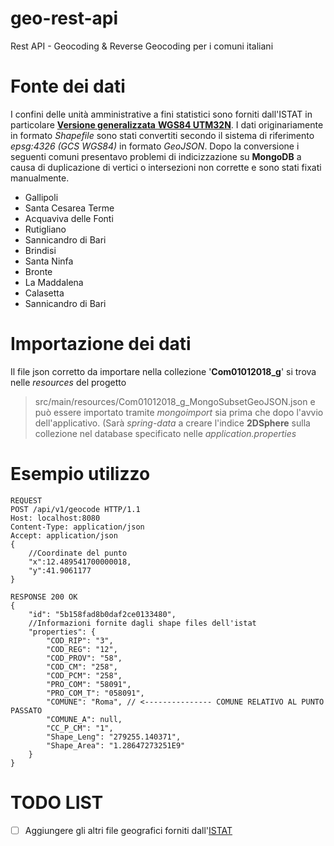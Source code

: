 # geo-rest-api
Rest API - Geocoding &amp; Reverse Geocoding per i comuni italiani

# Fonte dei dati
I confini delle unità amministrative a fini statistici sono forniti dall'ISTAT in particolare [**Versione generalizzata** **WGS84 UTM32N**](https://www.istat.it/it/archivio/210584).
I dati originariamente in formato _Shapefile_ sono stati convertiti secondo il sistema di riferimento *epsg:4326 (GCS WGS84)* in formato *GeoJSON*.
Dopo la conversione i seguenti comuni presentavo problemi di indicizzazione su **MongoDB** a causa di duplicazione di vertici o intersezioni non corrette e sono stati fixati manualmente.
 - Gallipoli 
 - Santa Cesarea Terme 
 - Acquaviva delle Fonti 
 - Rutigliano
 - Sannicandro di Bari     
 - Brindisi     
 - Santa Ninfa     
 - Bronte     
 - La Maddalena    
 - Calasetta
 - Sannicandro di Bari
# Importazione dei dati
Il file json corretto da importare nella collezione '**Com01012018_g**' si trova nelle *resources* del progetto
> src/main/resources/Com01012018_g_MongoSubsetGeoJSON.json
e può essere importato tramite *mongoimport* sia prima che dopo l'avvio dell'applicativo. (Sarà *spring-data* a creare l'indice **2DSphere** sulla collezione nel database specificato nelle *application.properties*

# Esempio utilizzo

    REQUEST 
    POST /api/v1/geocode HTTP/1.1
    Host: localhost:8080
    Content-Type: application/json
    Accept: application/json
    {
	    //Coordinate del punto
    	"x":12.489541700000018,
    	"y":41.9061177
    }
    
	RESPONSE 200 OK
    {
        "id": "5b158fad8b0daf2ce0133480",
        //Informazioni fornite dagli shape files dell'istat
        "properties": {
            "COD_RIP": "3",
            "COD_REG": "12",
            "COD_PROV": "58",
            "COD_CM": "258",
            "COD_PCM": "258",
            "PRO_COM": "58091",
            "PRO_COM_T": "058091",
            "COMUNE": "Roma", // <--------------- COMUNE RELATIVO AL PUNTO PASSATO
            "COMUNE_A": null,
            "CC_P_CM": "1",
            "Shape_Leng": "279255.140371",
            "Shape_Area": "1.28647273251E9"
        }
    }
    
# TODO LIST
 - [ ] Aggiungere gli altri file geografici forniti dall'[ISTAT](https://www.istat.it/it/archivio/210584)



